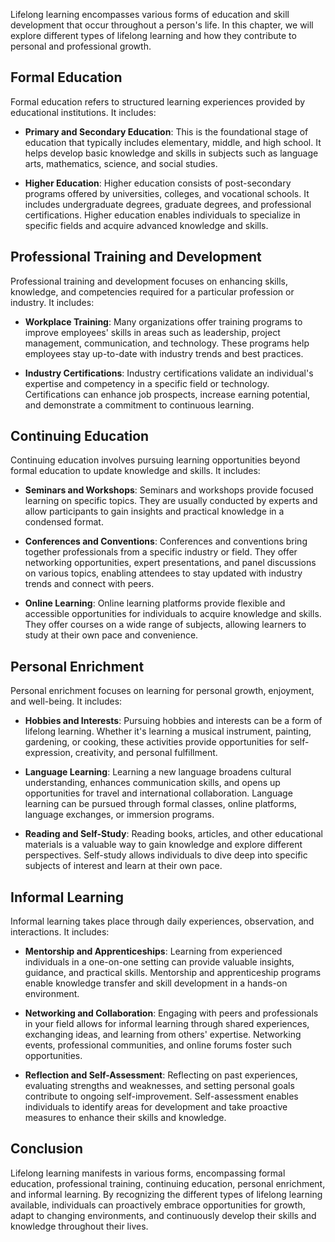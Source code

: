 
Lifelong learning encompasses various forms of education and skill development that occur throughout a person's life. In this chapter, we will explore different types of lifelong learning and how they contribute to personal and professional growth.

Formal Education
----------------

Formal education refers to structured learning experiences provided by educational institutions. It includes:

* **Primary and Secondary Education**: This is the foundational stage of education that typically includes elementary, middle, and high school. It helps develop basic knowledge and skills in subjects such as language arts, mathematics, science, and social studies.

* **Higher Education**: Higher education consists of post-secondary programs offered by universities, colleges, and vocational schools. It includes undergraduate degrees, graduate degrees, and professional certifications. Higher education enables individuals to specialize in specific fields and acquire advanced knowledge and skills.

Professional Training and Development
-------------------------------------

Professional training and development focuses on enhancing skills, knowledge, and competencies required for a particular profession or industry. It includes:

* **Workplace Training**: Many organizations offer training programs to improve employees' skills in areas such as leadership, project management, communication, and technology. These programs help employees stay up-to-date with industry trends and best practices.

* **Industry Certifications**: Industry certifications validate an individual's expertise and competency in a specific field or technology. Certifications can enhance job prospects, increase earning potential, and demonstrate a commitment to continuous learning.

Continuing Education
--------------------

Continuing education involves pursuing learning opportunities beyond formal education to update knowledge and skills. It includes:

* **Seminars and Workshops**: Seminars and workshops provide focused learning on specific topics. They are usually conducted by experts and allow participants to gain insights and practical knowledge in a condensed format.

* **Conferences and Conventions**: Conferences and conventions bring together professionals from a specific industry or field. They offer networking opportunities, expert presentations, and panel discussions on various topics, enabling attendees to stay updated with industry trends and connect with peers.

* **Online Learning**: Online learning platforms provide flexible and accessible opportunities for individuals to acquire knowledge and skills. They offer courses on a wide range of subjects, allowing learners to study at their own pace and convenience.

Personal Enrichment
-------------------

Personal enrichment focuses on learning for personal growth, enjoyment, and well-being. It includes:

* **Hobbies and Interests**: Pursuing hobbies and interests can be a form of lifelong learning. Whether it's learning a musical instrument, painting, gardening, or cooking, these activities provide opportunities for self-expression, creativity, and personal fulfillment.

* **Language Learning**: Learning a new language broadens cultural understanding, enhances communication skills, and opens up opportunities for travel and international collaboration. Language learning can be pursued through formal classes, online platforms, language exchanges, or immersion programs.

* **Reading and Self-Study**: Reading books, articles, and other educational materials is a valuable way to gain knowledge and explore different perspectives. Self-study allows individuals to dive deep into specific subjects of interest and learn at their own pace.

Informal Learning
-----------------

Informal learning takes place through daily experiences, observation, and interactions. It includes:

* **Mentorship and Apprenticeships**: Learning from experienced individuals in a one-on-one setting can provide valuable insights, guidance, and practical skills. Mentorship and apprenticeship programs enable knowledge transfer and skill development in a hands-on environment.

* **Networking and Collaboration**: Engaging with peers and professionals in your field allows for informal learning through shared experiences, exchanging ideas, and learning from others' expertise. Networking events, professional communities, and online forums foster such opportunities.

* **Reflection and Self-Assessment**: Reflecting on past experiences, evaluating strengths and weaknesses, and setting personal goals contribute to ongoing self-improvement. Self-assessment enables individuals to identify areas for development and take proactive measures to enhance their skills and knowledge.

Conclusion
----------

Lifelong learning manifests in various forms, encompassing formal education, professional training, continuing education, personal enrichment, and informal learning. By recognizing the different types of lifelong learning available, individuals can proactively embrace opportunities for growth, adapt to changing environments, and continuously develop their skills and knowledge throughout their lives.
